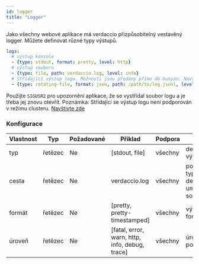 ```yaml
---
id: logger
title: "Logger"
---
```


Jako všechny webové aplikace má verdaccio přizpůsobitelný vestavěný logger. Můžete definovat různé typy výstupů.

```yaml
logs:
  # výstup konzole
  - {type: stdout, format: pretty, level: http}
  # výstup souboru
  - {type: file, path: verdaccio.log, level: info}
  # Střídající výstup logu. Možnosti jsou předány přímo do bunyan. Navštivte: https://github.com/trentm/node-bunyan#stream-type-rotating-file
  - {type: rotating-file, format: json, path: /path/to/log.jsonl, level: http, options: {period: 1d}}
```

Použijte `SIGUSR2` pro upozornění aplikace, že se vystřídal soubor logu a je třeba jej znovu otevřít. Poznámka: Střídající se výstup logu není podporován v režimu clusteru. [Navštivte zde](https://github.com/trentm/node-bunyan#stream-type-rotating-file)

### Konfigurace

| Vlastnost | Typ     | Požadované | Příklad                                        | Podpora | Popis                                           |
| --------- | ------- | ---------- | ---------------------------------------------- | ------- | ----------------------------------------------- |
| typ       | řetězec | Ne         | [stdout, file]                                 | všechny | definovat výstup                                |
| cesta     | řetězec | Ne         | verdaccio.log                                  | všechny | pokud je typ soubor, definujte umístění souboru |
| formát    | řetězec | Ne         | [pretty, pretty-timestamped]                   | všechny | výstupní formát                                 |
| úroveň    | řetězec | Ne         | [fatal, error, warn, http, info, debug, trace] | všechny | úroveň podrobností                              |